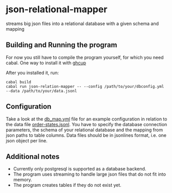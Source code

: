 # json-relational-mapper
streams big json files into a relational database with a given schema and mapping

## Building and Running the program
For now you still have to compile the program yourself, for which you need cabal. One way to install it with [ghcup](https://www.haskell.org/ghcup/install/)

After you installed it, run:
```
cabal build
cabal run json-relation-mapper -- --config /path/to/your/dbconfig.yml --data /path/to/your/data.jsonl
```

## Configuration
Take a look at the [db_map.yml](https://github.com/FabiusII/json-relation-mapper/blob/main/db_map.yml) file for an example configuration in relation to the data file [order-states.jsonl](https://github.com/FabiusII/json-relational-mapper/blob/main/order-states.jsonl). You have to specify the database connection parameters, the schema of your relational database and the mapping from json paths to table columns.
Data files should be in jsonlines format, i.e. one json object per line. 

## Additional notes
* Currently only postgresql is supported as a database backend. <br>
* The program uses streaming to handle large json files that do not fit into memory. <br>
* The program creates tables if they do not exist yet. <br>
